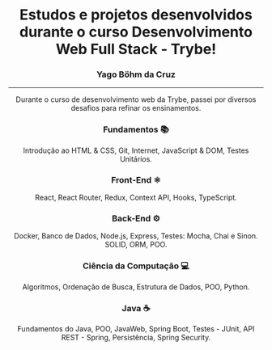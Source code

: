 <div align="center">
<h1>
Estudos e projetos desenvolvidos durante o curso Desenvolvimento Web Full Stack - Trybe!
</h1>

<h3>
Yago Böhm da Cruz
</h3>
<hr>

Durante o curso de desenvolvimento web da Trybe, passei por diversos desafios para refinar os ensinamentos.

<h3>Fundamentos 📚</h3> 
  Introdução ao HTML & CSS, Git, Internet, JavaScript & DOM, Testes Unitários.

<h3> Front-End ⚛️</h3>
  React, React Router, Redux, Context API, Hooks, TypeScript.

<h3> Back-End ⚙️</h3> 
  Docker, Banco de Dados, Node.js, Express, Testes: Mocha, Chai e Sinon. SOLID, ORM, POO.

<h3>Ciência da Computação 💻</h3> 
  Algoritmos, Ordenação de Busca, Estrutura de Dados, POO, Python.

<h3>Java ☕</h3>
  Fundamentos do Java, POO, JavaWeb, Spring Boot, Testes - JUnit, API REST - Spring, Persistência, Spring Security.

</div>
